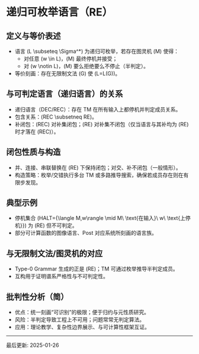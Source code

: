 # 递归可枚举语言（RE）

## 定义与等价表述
- 语言 \(L \subseteq \Sigma^*\) 为递归可枚举，若存在图灵机 \(M\) 使得：
  - 对任意 \(w \in L\)，\(M\) 最终停机并接受；
  - 对 \(w \notin L\)，\(M\) 要么拒绝要么不停止（半判定）。
- 等价刻画：存在无限制文法 \(G\) 使 \(L=L(G)\)。

## 与可判定语言（递归语言）的关系
- 递归语言（DEC/REC）：存在 TM 在所有输入上都停机并判定成员关系。
- 包含关系：\(REC \subsetneq RE\)。
- 补闭包：\(REC\) 对补集闭包；\(RE\) 对补集不闭包（仅当语言与其补均为 \(RE\) 时才落在 \(REC\)）。

## 闭包性质与构造
- 并、连接、串联替换在 \(RE\) 下保持闭包；对交、补不闭包（一般情形）。
- 构造策略：枚举/交错执行多台 TM 或多路推导搜索，确保若成员存在则在有限步发现。

## 典型示例
- 停机集合 \(HALT=\{\langle M,w\rangle \mid M\ \text{在输入}\ w\ \text{上停机}\}\) 为 \(RE\) 但不可判定。
- 部分可计算函数的图像语言、Post 对应系统所刻画的语言族。

## 与无限制文法/图灵机的对应
- Type-0 Grammar 生成的正是 \(RE\)；TM 可通过枚举推导半判定成员。
- 互构用于证明谱系严格性与不可判定性。

## 批判性分析（简）
- 优点：统一刻画“可识别”的极限；便于归约与元性质研究。
- 风险：半判定导致工程上不可用；问题常常无判定算法。
- 应用：理论教学、复杂性边界展示、与可计算性框架互证。

---
最后更新: 2025-01-26
